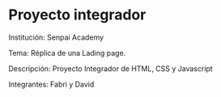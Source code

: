 # Proyecto integrador

Institución: Senpai Academy

Tema: Réplica de una Lading page.

Descripción:
Proyecto Integrador de HTML, CSS y Javascript

Integrantes: Fabri y David
